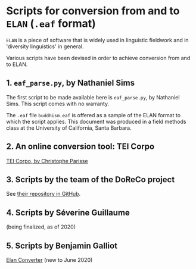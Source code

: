 Scripts for conversion from and to `ELAN` (`.eaf` format)
=============

`ELAN` is a piece of software that is widely used in linguistic fieldwork and in 'diversity linguistics' in general. 

Various scripts have been devised in order to achieve conversion from and to ELAN. 

## 1. `eaf_parse.py`, by Nathaniel Sims
The first script to be made available here is `eaf_parse.py`, by Nathaniel Sims. This script comes with no warranty. 

The  `.eaf` file `buddhism.eaf` is offered as a sample of the ELAN format to which the script applies. This document was produced in a field methods class at the University of California, Santa Barbara. 

## 2. An online conversion tool: TEI Corpo

[TEI Corpo, by Christophe Parisse](http://ct3.ortolang.fr/teiconvertbeta/)

## 3. Scripts by the team of the DoReCo project

See [their repository in GitHub](https://github.com/DoReCo/multitool).

## 4. Scripts by Séverine Guillaume

(being finalized, as of 2020)

## 5. Scripts by Benjamin Galliot
[Elan Converter](https://github.com/BenjaminGalliot/ElanConverter) (new to June 2020)
